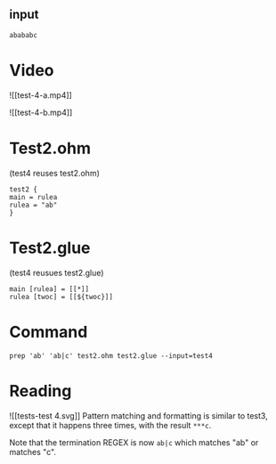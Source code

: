 ## input
```
abababc
```
# Video

![[test-4-a.mp4]]

![[test-4-b.mp4]]

# Test2.ohm
(test4 reuses test2.ohm)
```
test2 {
main = rulea
rulea = "ab"
}
```

# Test2.glue
(test4 reusues test2.glue)
```
main [rulea] = [[*]]
rulea [twoc] = [[${twoc}]]
```

# Command
```
prep 'ab' 'ab|c' test2.ohm test2.glue --input=test4
```
# Reading
![[tests-test 4.svg]]
Pattern matching and formatting is similar to test3, except that it happens three times, with the result `***c`.

Note that the termination REGEX is now `ab|c` which matches "ab" or matches "c".